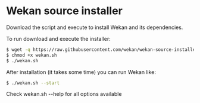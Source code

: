 # Wekan source installer

Download the script and execute to install Wekan and its dependencies.

To run download and execute the installer:
```bash
$ wget -q https://raw.githubusercontent.com/wekan/wekan-source-installer/master/wekan.sh 
$ chmod +x wekan.sh
$ ./wekan.sh
```

After installation (it takes some time) you can run Wekan like:
```bash
$ ./wekan.sh --start
```

Check wekan.sh --help for all options available
